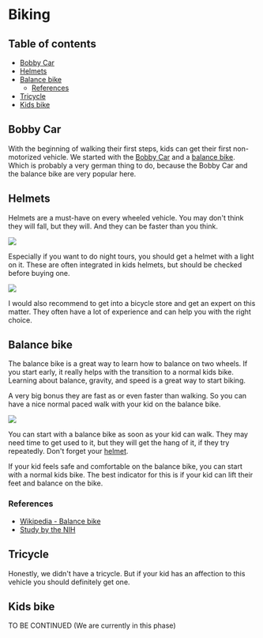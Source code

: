 # Biking

## Table of contents

- [Bobby Car](#booby-car)
- [Helmets](#helmets)
- [Balance bike](#balance-bike)
    - [References](#references)
- [Tricycle](#tricycle)
- [Kids bike](#kids-bike)

## Bobby Car

With the beginning of walking their first steps, kids can get their first non-motorized vehicle.
We started with the [Bobby Car](https://www.amazon.de/s?k=bobby+car) and a [balance bike](https://www.amazon.de/s?k=balance+bike).
Which is probably a very german thing to do, because the Bobby Car and the balance bike are very popular here.

## Helmets

Helmets are a must-have on every wheeled vehicle.
You may don't think they will fall, but they will.
And they can be faster than you think.

![](../../images/helmet.jpeg)

Especially if you want to do night tours, you should get a helmet with a light on it.
These are often integrated in kids helmets, but should be checked before buying one.

![](../../images/helmet-back.jpeg)

I would also recommend to get into a bicycle store and get an expert on this matter.
They often have a lot of experience and can help you with the right choice.


## Balance bike

The balance bike is a great way to learn how to balance on two wheels.
If you start early, it really helps with the transition to a normal kids bike.
Learning about balance, gravity, and speed is a great way to start biking.

A very big bonus they are fast as or even faster than walking. So you can have a nice normal paced walk with your kid on the balance bike.

![](../../images/balancing-bike.jpeg)

You can start with a balance bike as soon as your kid can walk.
They may need time to get used to it, but they will get the hang of it, if they try repeatedly.
Don't forget your [helmet](#helmets).

If your kid feels safe and comfortable on the balance bike, you can start with a normal kids bike.
The best indicator for this is if your kid can lift their feet and balance on the bike.

### References

- [Wikipedia - Balance bike](https://en.wikipedia.org/wiki/Balance_bicycle)
- [Study by the NIH](https://www.ncbi.nlm.nih.gov/pmc/articles/PMC9310799/)

## Tricycle

Honestly, we didn't have a tricycle. But if your kid has an affection to this vehicle
you should definitely get one.

## Kids bike

TO BE CONTINUED (We are currently in this phase)
